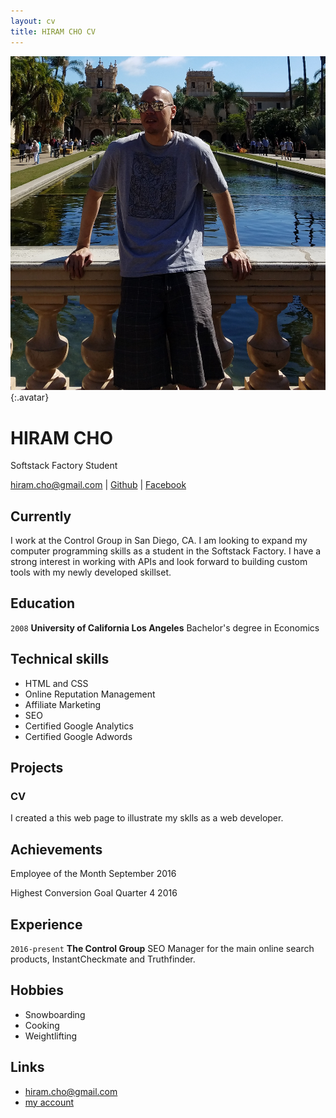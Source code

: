 ```yaml
---
layout: cv
title: HIRAM CHO CV
---
```


![Hiram Cho](./media/profile.jpg){:.avatar}

# HIRAM CHO
Softstack Factory Student

<div id="webaddress">
<a href="mailto:">hiram.cho@gmail.com</a>
|
<i class="fa fa-github"></i> <a href="https://github.com/wiggum22">Github</a>
|
<i class="fa fa-facebook"></i> <a href="https://www.facebook.com/uclacho">Facebook</a>
</div>


## Currently

I work at the Control Group in San Diego, CA. I am looking to expand my computer programming skills as a student in the Softstack Factory. I have a strong interest in working with APIs and look forward to building custom tools with my newly developed skillset.

## Education

`2008`
__University of California Los Angeles__ Bachelor's degree in Economics

## Technical skills

* HTML and CSS
* Online Reputation Management
* Affiliate Marketing
* SEO
* Certified Google Analytics 
* Certified Google Adwords 

## Projects

### CV

I created a this web page to illustrate my sklls as a web developer. 

## Achievements

Employee of the Month September 2016

Highest Conversion Goal Quarter 4 2016 

## Experience

`2016-present`
__The Control Group__ 
 SEO Manager for the main online search products, InstantCheckmate and Truthfinder.

## Hobbies

* Snowboarding
* Cooking
* Weightlifting

## Links

* <i class="fa fa-envelope"></i> <a href="mailto:">hiram.cho@gmail.com</a><br />
* <i class="fa fa-github"></i> <a href="https://github.com/wiggum22">my account</a><br />

